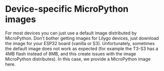 # Device-specific MicroPython images

For most devices you can just use a default image distributed by MicroPython. Don't bother getting images for Lilygo devices, just download the image for your ESP32 board (vanilla or S3). Unfortunately, sometimes the default image does not work as expected (for example the T3-S3 has a 4MB flash instead of 8MB, and this create issues with the image MicroPython distributes). In this case, we provide a MicroPython image here.
